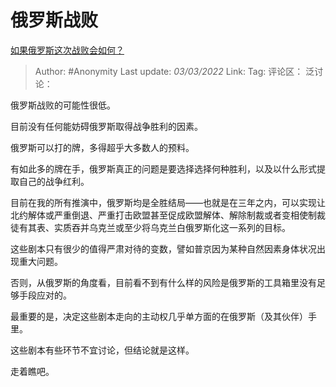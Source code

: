 # 俄罗斯战败
[如果俄罗斯这次战败会如何？](https://www.zhihu.com/question/518627949/answer/2374693882)

> Author: #Anonymity
> Last update: *03/03/2022*
> Link:
> Tag:
> 评论区：
> 泛讨论：

俄罗斯战败的可能性很低。

目前没有任何能妨碍俄罗斯取得战争胜利的因素。

俄罗斯可以打的牌，多得超乎大多数人的预料。

有如此多的牌在手，俄罗斯真正的问题是要选择选择何种胜利，以及以什么形式提取自己的战争红利。

目前在我的所有推演中，俄罗斯均是全胜结局——也就是在三年之内，可以实现让北约解体或严重倒退、严重打击欧盟甚至促成欧盟解体、解除制裁或者变相使制裁徒有其表、实质吞并乌克兰或至少将乌克兰白俄罗斯化这一系列的目标。

这些剧本只有很少的值得严肃对待的变数，譬如普京因为某种自然因素身体状况出现重大问题。

否则，从俄罗斯的角度看，目前看不到有什么样的风险是俄罗斯的工具箱里没有足够手段应对的。

最重要的是，决定这些剧本走向的主动权几乎单方面的在俄罗斯（及其伙伴）手里。

这些剧本有些环节不宜讨论，但结论就是这样。

走着瞧吧。
